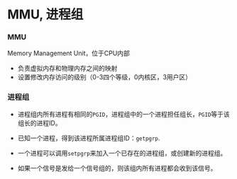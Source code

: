 # MMU, 进程组



### MMU

Memory Management Unit，位于CPU内部

- 负责虚拟内存和物理内存之间的映射
- 设置修改内存访问的级别（0-3四个等级，0内核区，3用户区）



### 进程组

- 进程组内所有进程有相同的`PGID`，进程组中的一个进程担任组长，`PGID`等于该组长的进程ID。
- 已知一个进程，得到该进程所属进程组ID：`getpgrp`.
- 一个进程可以调用`setpgrp`来加入一个已存在的进程组，或创建新的进程组。

- 如果一个信号是发给一个信号组的，则该组内所有进程都会收到该信号。